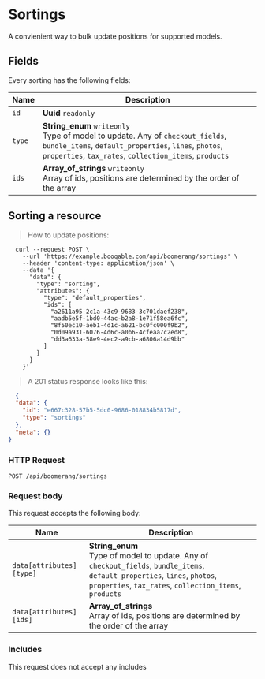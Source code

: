 # Sortings

A convienient way to bulk update positions for supported models.

## Fields
Every sorting has the following fields:

Name | Description
-- | --
`id` | **Uuid** `readonly`<br>
`type` | **String_enum** `writeonly`<br>Type of model to update. Any of `checkout_fields`, `bundle_items`, `default_properties`, `lines`, `photos`, `properties`, `tax_rates`, `collection_items`, `products`
`ids` | **Array_of_strings** `writeonly`<br>Array of ids, positions are determined by the order of the array


## Sorting a resource



> How to update positions:

```shell
  curl --request POST \
    --url 'https://example.booqable.com/api/boomerang/sortings' \
    --header 'content-type: application/json' \
    --data '{
      "data": {
        "type": "sorting",
        "attributes": {
          "type": "default_properties",
          "ids": [
            "a2611a95-2c1a-43c9-9683-3c701daef238",
            "aadb5e5f-1bd0-44ac-b2a8-1e71f58ea6fc",
            "8f50ec10-aeb1-4d1c-a621-bc0fc000f9b2",
            "0d09a931-6076-4d6c-a0b6-4cfeaa7c2ed8",
            "dd3a633a-58e9-4ec2-a9cb-a6806a14d9bb"
          ]
        }
      }
    }'
```

> A 201 status response looks like this:

```json
  {
  "data": {
    "id": "e667c328-57b5-5dc0-9686-018834b5817d",
    "type": "sortings"
  },
  "meta": {}
}
```

### HTTP Request

`POST /api/boomerang/sortings`

### Request body

This request accepts the following body:

Name | Description
-- | --
`data[attributes][type]` | **String_enum** <br>Type of model to update. Any of `checkout_fields`, `bundle_items`, `default_properties`, `lines`, `photos`, `properties`, `tax_rates`, `collection_items`, `products`
`data[attributes][ids]` | **Array_of_strings** <br>Array of ids, positions are determined by the order of the array


### Includes

This request does not accept any includes